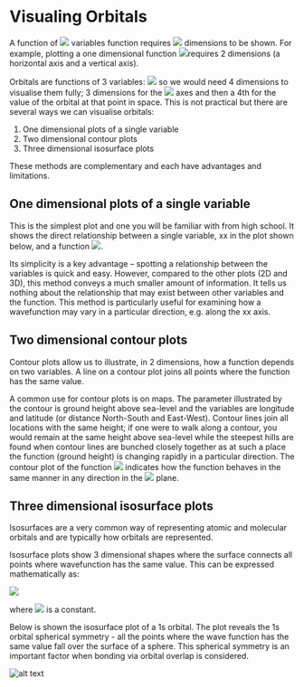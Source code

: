 # Visualing Orbitals

A function of <img src="https://render.githubusercontent.com/render/math?math=n"> variables function requires <img src="https://render.githubusercontent.com/render/math?math=n+1"> dimensions to be shown. For example, plotting a one dimensional function <img src="https://render.githubusercontent.com/render/math?math=y(x)=x^2">requires 2 dimensions (a horizontal axis and a vertical axis). 

Orbitals are functions of 3 variables: <img src="https://render.githubusercontent.com/render/math?math=\psi(x,y,z)"> so we would need 4 dimensions to visualise them fully; 3 dimensions for the <img src="https://render.githubusercontent.com/render/math?math=x,y,z"> axes and then a 4th for the value of the orbital at that point in space. This is not practical but there are several ways we can visualise orbitals:

1. One dimensional plots of a single variable
2. Two dimensional contour plots
3. Three dimensional isosurface plots 

These methods are complementary and each have advantages and limitations. 
 
## One dimensional plots of a single variable
This is the simplest plot and one you will be familiar with from high school. It shows the direct relationship between a single variable, xx in the plot shown below, and a function <img src="https://render.githubusercontent.com/render/math?math=f(x)">. 



Its simplicity is a key advantage – spotting a relationship between the variables is quick and easy. However, compared to the other plots (2D and 3D), this method conveys a much smaller amount of information. It tells us nothing about the relationship that may exist between other variables and the function.  This method is particularly useful for examining how a wavefunction may vary in a particular direction, e.g. along the xx axis. 
 
## Two dimensional contour plots
Contour plots allow us to illustrate, in 2 dimensions, how a function depends on two variables. A line on a contour plot joins all points where the function has the same value. 

A common use for contour plots is on maps. The parameter illustrated by the contour is ground height above sea-level and the variables are longitude and latitude (or distance North-South and East-West). Contour lines join all locations with the same height; if one were to walk along a contour, you would remain at the same height above sea-level while the steepest hills are found when contour lines are bunched closely together as at such a place the function (ground height) is changing rapidly in a particular direction. 
The contour plot of the function <img src="https://render.githubusercontent.com/render/math?math=f(x,y)=\sqrt(x^2+y^2)"> indicates how the function behaves in the same manner in any direction in the <img src="https://render.githubusercontent.com/render/math?math=x,y">  plane.

## Three dimensional isosurface plots

Isosurfaces are a very common way of representing atomic and molecular orbitals and are typically how orbitals are represented. 


Isosurface plots show 3 dimensional shapes where the surface connects all points where wavefunction has the same value. This can be expressed mathematically as: 

<img src="https://render.githubusercontent.com/render/math?math=\psi(x,y,z)=a">

where <img src="https://render.githubusercontent.com/render/math?math=a"> is a constant.

Below is shown the isosurface plot of a 1s orbital. The plot reveals the 1s orbital spherical symmetry - all the points where the wave function has the same value fall over the surface of a sphere. This spherical symmetry is an important factor when bonding via orbital overlap is considered. 

![alt text](https://github.com/Oxbridge-Science-Academy/Chemistry_Courses/blob/master/Atomic_Orbitals/Figures/isosurface%20plot.png)


